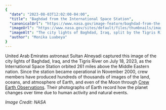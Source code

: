 ```yaml
---
{
  "date": "2023-08-03T12:02:00-04:00",
  "title": "Baghdad from the International Space Station",
  "canonicalUrl": "https://www.nasa.gov/image-feature/baghdad-from-the-international-space-station",
  "imageUrl": "https://www.nasa.gov/sites/default/files/thumbnails/image/iss069e032946orig.jpg",
  "imageAlt": "The city lights of Baghdad, Iraq, split by the Tigris River, are pictured from the International Space Station as it orbited 261 miles above the Middle Eastern nation.",
  "author": "Monika Luabeya"
}
---
```


United Arab Emirates astronaut Sultan Alneyadi captured this image of the city lights of Baghdad, Iraq, and the Tigris River on July 18, 2023, as the International Space Station orbited 261 miles above the Middle Eastern nation. Since the station became operational in November 2000, crew members have produced hundreds of thousands of images of the land, oceans, and atmosphere of Earth, and even of the Moon through [Crew Earth Observations](https://www.nasa.gov/mission_pages/station/research/station-science-101/earth-observation/). Their photographs of Earth record how the planet changes over time due to human activity and natural events.

_Image Credit: NASA_
